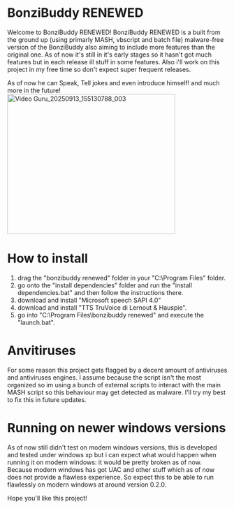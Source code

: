 # BonziBuddy RENEWED
Welcome to BonziBuddy RENEWED! BonziBuddy RENEWED is a built from the ground up (using primarly MASH, vbscript and batch file) malware-free version of the BonziBuddy also aiming to include more features than the original one. As of now it's still in it's early stages so it hasn't got much features but in each release ill stuff in some features. Also i'll work on this project in my free time so don't expect super frequent releases.

As of now he can Speak, Tell jokes and even introduce himself! and much more in the future!
<img width="384" height="320" alt="Video Guru_20250913_155130788_003" src="https://github.com/user-attachments/assets/7c8ae77f-52c5-49f2-bf54-b23cda3ff714" />

# How to install

1. drag the "bonzibuddy renewed" folder in your "C:\Program Files" folder.
2. go onto the "install dependencies" folder and run the "install dependencies.bat" and then follow the instructions there.
3. download and install "Microsoft speech SAPI 4.0"
4. download and install "TTS TruVoice di Lernout & Hauspie".
5. go into "C:\Program Files\bonzibuddy renewed" and execute the "launch.bat".

# Anvitiruses

For some reason this project gets flagged by a decent amount of antiviruses and antiviruses engines. I assume because the script isn't the most organized so im using a bunch of external scripts to interact with the main MASH script so this behaviour may get detected as malware. I'll try my best to fix this in future updates.

# Running on newer windows versions

As of now still didn't test on modern windows versions, this is developed and tested under windows xp but i can expect what would happen when running it on modern windows: it would be pretty broken as of now. Because modern windows has got UAC and other stuff which as of now does not provide a flawless experience. So expect this to be able to run flawlessly on modern windows at around version 0.2.0.

Hope you'll like this project!
